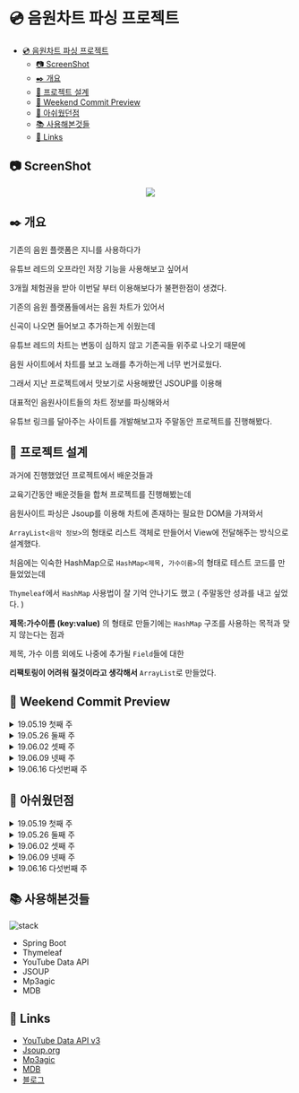 # 💿 음원차트 파싱 프로젝트


<!-- @import "[TOC]" {cmd="toc" depthFrom=1 depthTo=6 orderedList=false} -->
<!-- code_chunk_output -->

* [💿 음원차트 파싱 프로젝트](#음원차트-파싱-프로젝트)
	* [📷 ScreenShot](#screenshot)
	* [✒️ 개요](#️-개요)
	* [📁 프로젝트 설계](#프로젝트-설계)
	* [📆 Weekend Commit Preview](#weekend-commit-preview)
	* [💭 아쉬웠던점](#아쉬웠던점)
	* [📚 사용해본것들](#사용해본것들)
	* [🔗 Links](#links)

<!-- /code_chunk_output -->



## 📷 ScreenShot

<center><img src="/19.06.02 screenshot.gif"></center>

## ✒️ 개요
기존의 음원 플랫폼은 지니를 사용하다가

유튜브 레드의 오프라인 저장 기능을 사용해보고 싶어서

3개월 체험권을 받아 이번달 부터 이용해보다가 불편한점이 생겼다.

기존의 음원 플랫폼들에서는 음원 차트가 있어서

신곡이 나오면 들어보고 추가하는게 쉬웠는데

유튜브 레드의 차트는 변동이 심하지 않고 기존곡들 위주로 나오기 때문에

음원 사이트에서 차트를 보고 노래를 추가하는게 너무 번거로웠다.

그래서 지난 프로젝트에서 맛보기로 사용해봤던 JSOUP를 이용해

대표적인 음원사이트들의 차트 정보를 파싱해와서

유튜브 링크를 달아주는 사이트를 개발해보고자 주말동안 프로젝트를 진행해봤다.


## 📁 프로젝트 설계
과거에 진행했었던 프로젝트에서 배운것들과

교육기간동안 배운것들을 합쳐 프로젝트를 진행해봤는데

음원사이트 파싱은 Jsoup를 이용해 차트에 존재하는 필요한 DOM을 가져와서

`ArrayList<음악 정보>`의 형태로 리스트 객체로 만들어서 View에 전달해주는 방식으로 설계했다.

처음에는 익숙한 HashMap으로 `HashMap<제목, 가수이름>`의 형태로 테스트 코드를 만들었었는데

`Thymeleaf`에서 `HashMap` 사용법이 잘 기억 안나기도 했고 ( 주말동안 성과를 내고 싶었다. )

**제목:가수이름 (key:value)** 의 형태로 만들기에는 `HashMap` 구조를 사용하는 목적과 맞지 않는다는 점과

제목, 가수 이름 외에도 나중에 추가될 `Field`들에 대한

**리팩토링이 어려워 질것이라고 생각해서** `ArrayList`로 만들었다.


## 📆 Weekend Commit Preview
<details>
  <summary> <a>19.05.19 첫째 주</a> </summary>

	생각난 아이디어를 해커톤처럼 빠르게 프로젝트로 진행해본게 이번이 두번째다.

	첫번째는 작년 8월 일주일간 진행했었는데

	확실히 실력적으로 많이 성장했던것이 느껴졌었다.

	과거에 해왔었던 프로젝트에서 쓴 코드가 많은 것도 있지만

	교육기간 동안 배운 내용이 중간중간 생각나서 코드를 고치기도 했었고
	( generic을 사용한게 익숙해진 느낌? )

	지난번 프로젝트들보다 설계에 대한 생각이 빠르게 이루어져서 수월하게 했다.

	이번에는 기초 설계를 해보며 테스트 코드를 작성해봤는데

	"이래서 테스트 코드를 쓰는거구나" 하는 생각도 조금은? 느낄 수 있었다 😃

![enter image description here](http://pds21.egloos.com/pds/201902/25/84/c0058984_5c73965f5b9fd.png)

</details>
<details>
  <summary> <a>19.05.26 둘째 주</a> </summary>

	두번째 주는 유튜브 검색 모듈을 서비스단에 따로 만들어 보았다.

	강의내용에서 강조했던 3-Layer의 분리를 진행해 봤는데

	View단에서 요청을 통해 유튜브 모듈을 이용할지 아니면

	컨트롤러단에서 부터 파싱할때 해당 정보를 한번에 검색해서 넣어줄지가 고민이다.

	금요일에 Jenkin를 통한 CI를 배웠는데 tomcat을 실습 예제로 사용해서

	Nginx 예제를 보며 따라해볼 생각이었으나 시간이 너무 없어 이번주에는 진행하질 못했다.

	ul list 태그로 테이블을 만드는게 처음이어서 그런가 정렬에 생각보다 시간이 많이걸렸다.

</details>
<details>
  <summary> <a>19.06.02 셋째 주</a> </summary>

	이번주도 역시 평가 과제와 팀별 스터디 떄문에 시간이 너무 없어서

	Modal Ajax 구현 외에는 별다른곳에 손댄곳이 없었다.

	차트 데이트를 받아 유튜브에 검색하는 버튼을 modal과 연결시켜 사용했으나

	검색 결과 데이터를 불러오는 Ajax보다 먼저 실행되어서 데이터 호출 Ajax와

	Modal 표시 스크립트에 관한 조정이 필요할것 같다.

  원래는 Modal 내부에 플레이리스트 추가 버튼을 만들 계획이었는데

	차트에서 바로 추가가 가능하도록 해야겠다.


</details>
<details>
  <summary> <a>19.06.09 넷째 주</a> </summary>

	 팀별 스터디 자료 준비 때문에 시간이 없어서 진행하지 못했다.


</details>
<details>
  <summary> <a>19.06.16 다섯번째 주</a> </summary>

	스프링부트 시큐리티 + OAuth2 구현을 위해 [처음 배우는 스프링부트2](http://www.hanbit.co.kr/store/books/look.php?p_code=B4458049183) 를 참고해

	스프링 부트의 1.5버전에서 OAuth2를 구현한 후 2.0버전 으로 리팩토링하는 실습을 진행해봤다. [Repository](https://github.com/jihunhong/Google_OAuth2.0_Example)

	Spring Secuity에 관한 내용과 Filter에 관한 내용정리가 필요해보이고

	OAuth2 로그인을 통해 플레이리스트 추가 기능을 구현하려고 했다.

</details>



## 💭 아쉬웠던점
<details>
  <summary> <a>19.05.19 첫째 주</a> </summary>
	처음 프로젝트를 설계했을때 생각했던 기능을 못넣은게 많아서 아쉬운점도 있다.

	대표적으로는 각각의 차트 항목의 정보를 받아 해당하는 유튜브 영상을

	링크해서 추가할 수 있게 하려고 했었는데

	금요일 퇴근후 부터 현재까지 너무 달려서 지쳐버렸다. 💦

	네이버 클라우드 플랫폼 (NCP)를 뉴스 기사에서 보고

	도메인 구입과 NCP에 업로드까지 하려고 했는데 다음주나 시간되면 진행해야 겠다.

	또한 일정이 촉박하다는 생각이 자꾸 들어서

	View단의 리소스를 구하는데 시간을 많이 들이지 못해

	프로젝트 View단의 퀄리티가 만족할만큼 나오지 않아서 조금 아쉬웠다.
</details>

<details>
  <summary> <a>19.05.26 둘째 주</a> </summary>

	이번주는 본격적인 스프링 진도에 나가면서 `TIL` 포스팅도 조금씩 미뤄지고

	프로젝트도 만족할 만큼 진도를 못나갔다.

	호기롭게 시작한 토이 프로젝트였었는데 배운 내용을 토대로 설계 해보자니

	생각이 많아져서 시간이 오래걸린 것 같다.

	다음주 부터는 이슈탭을 적극적으로 이용해 봐야겠다.

</details>
<details>
  <summary> <a>19.06.02 셋째 주</a> </summary>

	이틀동안 할당된 API 할당량을 전부 사용해버려서 할당량 추가 신청 폼을 작성했다.

	API 요청 할당량에 관한 생각은 못하고 테스트 코드를 작성해버려서

	너무 많은 데이터를 호출하는 것으로 코딩하다 보니

	한번 테스트 코드를 실행할때마다 약 150번의 호출이 이루어져버렸다.

	스터디를 진행하면서 이번에 단위테스트와 Mock에 관한 내용을 읽었는데 이부분을 중점적으로

	테스트코드를 리팩토링 해봐야겠다.


</details>
<details>
  <summary> <a>19.06.09 넷째 주</a> </summary>

	 팀별 스터디 자료 준비 때문에 시간이 없어서 진행하지 못했다.


</details>
<details>
  <summary> <a>19.06.16 다섯번째 주</a> </summary>

	 OAuth2를 구현해보며 Security에 관한 상세 내용이나

	 OAuth2 dependency에 관한 내용, OAuth2를 테스트하기 위한 테스트 작성에 대해

	 TIL에 정리해보며 업로드할 생각이다.

</details>

## 📚 사용해본것들
![stack](https://i.imgur.com/ui5Ys82.png)
- Spring Boot
- Thymeleaf
- YouTube Data API
- JSOUP
- Mp3agic
- MDB


## 🔗 Links

- [YouTube Data API v3](https://developers.google.com/youtube/v3/getting-started?hl=ko)
- [Jsoup.org](https://jsoup.org/)
- [Mp3agic](https://github.com/mpatric/mp3agic)
- [MDB](https://mdbootstrap.com/freebies/)
- [블로그](https://redgee.tistory.com/)
